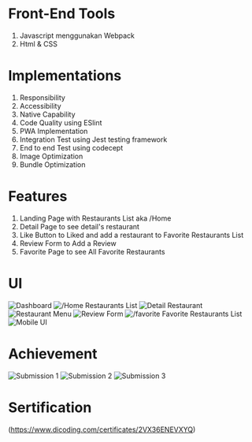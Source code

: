 # Front-End Tools
1. Javascript menggunakan Webpack
2. Html & CSS
# Implementations
1. Responsibility
2. Accessibility
3. Native Capability
4. Code Quality using ESlint
5. PWA Implementation
6. Integration Test using Jest testing framework
7. End to end Test using codecept
8. Image Optimization
9. Bundle Optimization
# Features
1. Landing Page with Restaurants List aka /Home
2. Detail Page to see detail's restaurant
3. Like Button to Liked and add a restaurant to Favorite Restaurants List
4. Review Form to Add a Review
5. Favorite Page to see All Favorite Restaurants
# UI
![Dashboard](src/public/images/app/Capture1.PNG)
![/Home Restaurants List](src/public/images/app/Capture2.PNG)
![Detail Restaurant](src/public/images/app/Capture4.PNG)
![Restaurant Menu](src/public/images/app/Capture5.PNG)
![Review Form](src/public/images/app/Capture6.PNG)
![/favorite Favorite Restaurants List](src/public/images/app/Capture7.PNG)
![Mobile UI](src/public/images/app/Capture8.PNG)
# Achievement
![Submission 1](src/public/images/app/Capture9.PNG)
![Submission 2](src/public/images/app/Capture10.PNG)
![Submission 3](src/public/images/app/Capture11.PNG)
# Sertification
(https://www.dicoding.com/certificates/2VX36ENEVXYQ)
